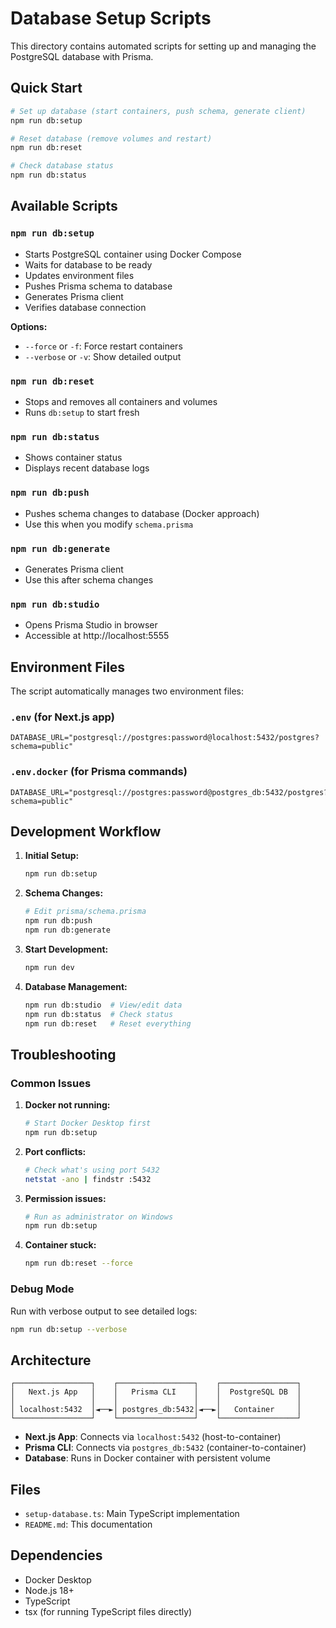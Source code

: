 # Database Setup Scripts

This directory contains automated scripts for setting up and managing the PostgreSQL database with Prisma.

## Quick Start

```bash
# Set up database (start containers, push schema, generate client)
npm run db:setup

# Reset database (remove volumes and restart)
npm run db:reset

# Check database status
npm run db:status
```

## Available Scripts

### `npm run db:setup`
- Starts PostgreSQL container using Docker Compose
- Waits for database to be ready
- Updates environment files
- Pushes Prisma schema to database
- Generates Prisma client
- Verifies database connection

**Options:**
- `--force` or `-f`: Force restart containers
- `--verbose` or `-v`: Show detailed output

### `npm run db:reset`
- Stops and removes all containers and volumes
- Runs `db:setup` to start fresh

### `npm run db:status`
- Shows container status
- Displays recent database logs

### `npm run db:push`
- Pushes schema changes to database (Docker approach)
- Use this when you modify `schema.prisma`

### `npm run db:generate`
- Generates Prisma client
- Use this after schema changes

### `npm run db:studio`
- Opens Prisma Studio in browser
- Accessible at http://localhost:5555

## Environment Files

The script automatically manages two environment files:

### `.env` (for Next.js app)
```
DATABASE_URL="postgresql://postgres:password@localhost:5432/postgres?schema=public"
```

### `.env.docker` (for Prisma commands)
```
DATABASE_URL="postgresql://postgres:password@postgres_db:5432/postgres?schema=public"
```

## Development Workflow

1. **Initial Setup:**
   ```bash
   npm run db:setup
   ```

2. **Schema Changes:**
   ```bash
   # Edit prisma/schema.prisma
   npm run db:push
   npm run db:generate
   ```

3. **Start Development:**
   ```bash
   npm run dev
   ```

4. **Database Management:**
   ```bash
   npm run db:studio  # View/edit data
   npm run db:status  # Check status
   npm run db:reset   # Reset everything
   ```

## Troubleshooting

### Common Issues

1. **Docker not running:**
   ```bash
   # Start Docker Desktop first
   npm run db:setup
   ```

2. **Port conflicts:**
   ```bash
   # Check what's using port 5432
   netstat -ano | findstr :5432
   ```

3. **Permission issues:**
   ```bash
   # Run as administrator on Windows
   npm run db:setup
   ```

4. **Container stuck:**
   ```bash
   npm run db:reset --force
   ```

### Debug Mode

Run with verbose output to see detailed logs:
```bash
npm run db:setup --verbose
```

## Architecture

```
┌─────────────────┐    ┌─────────────────┐    ┌─────────────────┐
│   Next.js App   │    │   Prisma CLI    │    │  PostgreSQL DB  │
│                 │    │                 │    │                 │
│ localhost:5432  │◄──►│ postgres_db:5432│◄──►│   Container     │
└─────────────────┘    └─────────────────┘    └─────────────────┘
```

- **Next.js App**: Connects via `localhost:5432` (host-to-container)
- **Prisma CLI**: Connects via `postgres_db:5432` (container-to-container)
- **Database**: Runs in Docker container with persistent volume

## Files

- `setup-database.ts`: Main TypeScript implementation
- `README.md`: This documentation

## Dependencies

- Docker Desktop
- Node.js 18+
- TypeScript
- tsx (for running TypeScript files directly) 